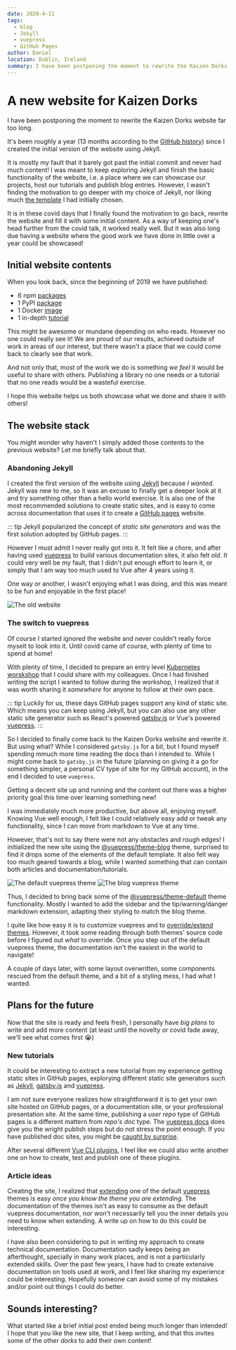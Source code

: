 ```yaml
---
date: 2020-4-11
tags:
  - blog
  - Jekyll
  - vuepress
  - GitHub Pages
author: Daniel
location: Dublin, Ireland
summary: I have been postponing the moment to rewrite the Kaizen Dorks website far too long. It's been roughly a year (13 months according to the GitHub history) since I created the initial version of the website using Jekyll.
---
```


# A new website for Kaizen Dorks

I have been postponing the moment to rewrite the Kaizen Dorks website far too long.

It's been roughly a year (13 months according to the [GitHub history](https://github.com/kaizendorks/kaizendorks.github.io/commit/45a134dc01de75639495b02b4ce2c2f7b2ee37a0)) since I created the initial version of the website using Jekyll.

It is mostly my fault that it barely got past the initial commit and never had much content! I was meant to keep exploring Jekyll and finish the basic functionality of the website, i.e. a place where we can showcase our projects, host our tutorials and publish blog entries. However, I wasn't finding the motivation to go deeper with my choice of Jekyll, nor liking much [the template](https://github.com/mmistakes/minimal-mistakes) I had initially chosen.

It is in these covid days that I finally found the motivation to go back, rewrite the website and fill it with some initial content. As a way of keeping one's head further from the covid talk, it worked really well. But it was also long due having a website where the good work we have done in little over a year could be showcased!

## Initial website contents

When you look back, since the beginning of 2019 we have published:
- 6 npm [packages](/tag/npm/)
- 1 PyPI [package](/tag/PyPI/)
- 1 Docker [image](/tag/Docker%20Hub/)
- 1 in-depth [tutorial](/tutorials/kubernetes/)

This might be awesome or mundane depending on who reads. However no one could really see it! We are proud of our results, achieved outside of work in areas of our interest, but there wasn't a place that we could come back to clearly see that work.

And not only that, most of the work we do is something _we feel_ it would be useful to share with others. Publishing a library no one needs or a tutorial that no one reads would be a wasteful exercise.

I hope this website helps us both showcase what we done and share it with others!

## The website stack

You might wonder why haven't I simply added those contents to the previous website? Let me briefly talk about that.

### Abandoning Jekyll

I created the first version of the website using [Jekyll](https://jekyllrb.com/) because _I wanted_. Jekyll was new to me, so it was an excuse to finally get a deeper look at it and try something other than a hello world exercise. It is also one of the most recommended solutions to create static sites, and is easy to come across documentation that uses it to create a [GitHub pages](https://help.github.com/en/articles/setting-up-your-github-pages-site-locally-with-jekyll) website.

::: tip
Jekyll popularized the concept of _static site generators_ and was the first solution adopted by GitHub pages.
:::

However I must admit I never really got into it. It felt like a chore, and after having used [vuepress](https://vuepress.vuejs.org/) to build various documentation sites, it also felt _old_. It could very well be my fault, that I didn't put enough effort to learn it, or simply that I am way too much used to Vue after 4 years using it.

One way or another, I wasn't enjoying what I was doing, and this was meant to be fun and enjoyable in the first place!

![The old website](./images/2020-04-11-new-website/old-website.png)

### The switch to vuepress

Of course I started ignored the website and never couldn't really force myselt to look into it. Until covid came of course, with plenty of time to spend at home!

With plenty of time, I decided to prepare an entry level [Kubernetes worskshop](/tutorials/kubernetes/) that I could share with my colleagues. Once I had finished writing the script I wanted to follow during the workshop, I realized that it was worth sharing it _somewhere_ for anyone to follow at their own pace.

::: tip
Luckily for us, these days GitHub pages support any kind of static site. Which means you can keep using Jekyll, but you can also use any other static site generator such as React's powered [gatsby.js](https://www.gatsbyjs.org/) or Vue's powered [vuepress](https://vuepress.vuejs.org/).
:::

So I decided to finally come back to the Kaizen Dorks website and rewrite it. But using what? While I considered `gatsby.js` for a bit, but I found myself spending mmuch more time reading the docs than I intended to. While I might come back to `gatsby.js` in the future (planning on giving it a go for something simpler, a personal CV type of site for my GitHub account), in the end I decided to use `vuepress`.

Getting a decent site up and running and the content out there was a higher priority goal this time over learning something new!

I was immediately much more productive, but above all, enjoying myself. Knowing Vue well enough, I felt like I could relatively easy add or tweak any functionality, since I can move from markdown to Vue at any time.

However, that's not to say there were not any obstacles and rough edges! I initialized the new site using the [@vuepress/theme-blog](https://vuepress-theme-blog.ulivz.com/) theme, surprised to find it drops some of the elements of the default template. It also felt way too much geared towards a blog, while I wanted something that can contain both articles and documentation/tutorials.

![The default vuepress theme](./images/2020-04-11-new-website/vuepress-default-theme.png)
![The blog vuepress theme](./images/2020-04-11-new-website/vuepress-blog-theme.png)

Thus, I decided to bring back some of the [@vuepress/theme-default](https://github.com/vuejs/vuepress/tree/master/packages/%40vuepress/theme-default) theme functionality. Mostly I wanted to add the sidebar and the tip/warning/danger markdown extension, adapting their styling to match the blog theme.

I quite like how easy it is to customize vuepress and to [override/extend themes](https://vuepress.vuejs.org/theme/inheritance.html#motivation). However, it took some reading through both themes' source code before I figured out _what_ to override. Once you step out of the default vuepress theme, the documentation isn't the easiest in the world to navigate!

A couple of days later, with some layout overwritten, some components rescued from the default theme, and a bit of a styling mess, I had what I wanted.

## Plans for the future

Now that the site is ready and feels fresh, I personally have _big plans_ to write and add more content (at least until the novelty or covid fade away, we'll see what comes first 😭)

### New tutorials

It could be interesting to extract a new tutorial from my experience getting static sites in GitHub pages, explorying different static site generators such as [Jekyll](https://jekyllrb.com/), [gatsby.js](https://www.gatsbyjs.org/) and [vuepress](https://vuepress.vuejs.org/).

I am not sure everyone realizes how straightforward it is to get your own site hosted on GitHub pages, or a documentation site, or your professional presentation site. At the same time, publishing a _user repo_ type of GitHub pages is a different mattern from _repo's doc_ type. The [vuepress docs](https://vuepress.vuejs.org/guide/deploy.html#github-pages) does give you the wright publish steps but do not stress the point enough. If you have published doc sites, you might be [caught by surprise](https://dev.to/javascripterika/deploy-a-react-app-as-a-github-user-page-with-yarn-3fka).

After several different [Vue CLI plugins](/tag/Vue%20CLI/), I feel like we could also write another one on how to create, test and publish one of these plugins.

### Article ideas

Creating the site, I realized that [extending](https://vuepress.vuejs.org/theme/inheritance.html#motivation) one of the default [vuepress](https://vuepress.vuejs.org/) themes is easy _once you know the theme you are extending_. The documentation of the themes isn't as easy to consume as the default vuepress documentation, nor won't necessarily tell you the inner details you need to know when extending. A write up on how to do this could be interesting.

I have also been considering to put in writing my approach to create technical documentation. Documentation sadly keeps being an afterthought, specially in many work places, and is not a particularly extended skills. Over the past few years, I have had to create extensive documentation on tools used at work, and I feel like sharing my experience could be interesting. Hopefully someone can avoid some of my mistakes and/or point out things I could do better.

## Sounds interesting?

What started like a brief initial post ended being much longer than intended! I hope that you like the new site, that I keep writing, and that this invites some of the other _dorks_ to add their own content!
